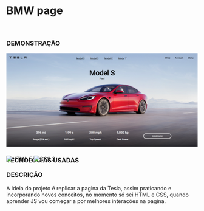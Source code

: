 <h1> BMW page </h1> <br>

### DEMONSTRAÇÃO

![PREVIEW](https://raw.githubusercontent.com/Gato-Da-Noite/tesla-motors/main/preview.png)

### TECNOLOGIAS USADAS

<div style="display: inline_block; margin-top: -40px" <br>  
  <img align="center" alt=" HTML 5" src="https://img.shields.io/badge/HTML5-E34F26?style=for-the-badge&logo=html5&logoColor=white" />
  <img align="center" alt=" CSS 3" src="https://img.shields.io/badge/CSS3-1572B6?style=for-the-badge&logo=css3&logoColor=white" />
</div>

### DESCRIÇÃO

A ideia do projeto é replicar a pagina da Tesla, assim praticando e incorporando novos conceitos, no momento só sei HTML e CSS, quando aprender JS vou começar a por melhores interações na pagina.
